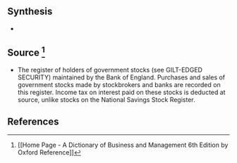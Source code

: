 ## Synthesis
- 
## Source [^1]
- The register of holders of government stocks (see GILT-EDGED SECURITY) maintained by the Bank of England. Purchases and sales of government stocks made by stockbrokers and banks are recorded on this register. Income tax on interest paid on these stocks is deducted at source, unlike stocks on the National Savings Stock Register.
## References

[^1]: [[Home Page - A Dictionary of Business and Management 6th Edition by Oxford Reference]]